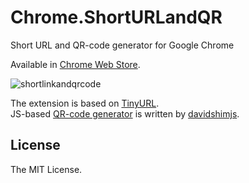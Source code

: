 # Chrome.ShortURLandQR

Short URL and QR-code generator for Google Chrome

Available in [Chrome Web Store](https://chrome.google.com/webstore/detail/short-url-and-qr-code-gen/ikihojdapjkjkglimjpnoenohodhacbk).

<img src="https://camo.githubusercontent.com/6e904a2c093d29e1a57b6af5d6a92504213261d9/68747470733a2f2f662e636c6f75642e6769746875622e636f6d2f6173736574732f353038303331332f323131333033362f34376237316431612d393032372d313165332d386362652d3961616164653661663737302e706e67" alt="shortlinkandqrcode" />

The extension is based on [TinyURL](https://tinyurl.com/).<br>
JS-based [QR-code generator](https://github.com/davidshimjs/qrcodejs) is written by [davidshimjs](https://github.com/davidshimjs).

## License

The MIT License.
